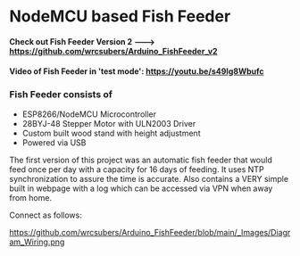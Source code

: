# NodeMCU based Fish Feeder

#### Check out Fish Feeder Version 2 ---> https://github.com/wrcsubers/Arduino_FishFeeder_v2

#### Video of Fish Feeder in 'test mode': https://youtu.be/s49Ig8Wbufc

### Fish Feeder consists of
* ESP8266/NodeMCU Microcontroller
* 28BYJ-48 Stepper Motor with ULN2003 Driver
* Custom built wood stand with height adjustment
* Powered via USB

The first version of this project was an automatic fish feeder that would feed once per day with a capacity for 16 days of feeding.  It uses NTP synchronization to assure the time is accurate.  Also contains a VERY simple built in webpage with a log which can be accessed via VPN when away from home.  

Connect as follows:

https://github.com/wrcsubers/Arduino_FishFeeder/blob/main/_Images/Diagram_Wiring.png
